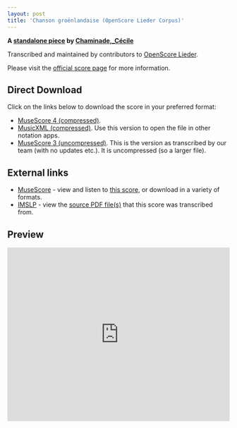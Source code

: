 ```yaml
---
layout: post
title: 'Chanson groënlandaise (OpenScore Lieder Corpus)'
---
```


__A [standalone piece](https://fourscoreandmore.org/openscore/lieder/Chaminade%2C_C%C3%A9cile/_/) by [Chaminade,_Cécile](https://fourscoreandmore.org/openscore/lieder/Chaminade%2C_C%C3%A9cile)__

Transcribed and maintained by contributors to [OpenScore Lieder].

Please visit the [official score page] for more information.

[official score page]: https://musescore.com/openscore-lieder-corpus/scores/6293357
[OpenScore Lieder]: https://musescore.com/openscore-lieder-corpus

## Direct Download

Click on the links below to download the score in your preferred format:
- [MuseScore 4 (compressed)](https://fourscoreandmore.org/openscore/lieder/Chaminade%2C_C%C3%A9cile/_/Chanson_gro%C3%ABnlandaise.mscz).
- [MusicXML (compressed)](https://fourscoreandmore.org/openscore/lieder/Chaminade%2C_C%C3%A9cile/_/Chanson_gro%C3%ABnlandaise.mxl). Use this version to open the file in other notation apps.
- [MuseScore 3 (uncompressed)](https://raw.githubusercontent.com/OpenScore/Lieder/refs/heads/main/scores/Chaminade%2C_C%C3%A9cile/_/Chanson_gro%C3%ABnlandaise/lc6293357.mscx). This is the version as transcribed by our team (with no updates etc.). It is uncompressed (so a larger file).

## External links

- [MuseScore] - view and listen to [this score][MuseScore], or download in a variety of formats.
- [IMSLP] - view the [source PDF file(s)][IMSLP] that this score was transcribed from.

[MuseScore]: https://musescore.com/score/6293357
[IMSLP]: https://imslp.org/wiki/Special:ReverseLookup/154084

## Preview

<iframe width="100%" height="394" src="https://musescore.com/openscore-lieder-corpus/scores/6293357/embed" frameborder="0" allowfullscreen allow="autoplay; fullscreen"></iframe>
